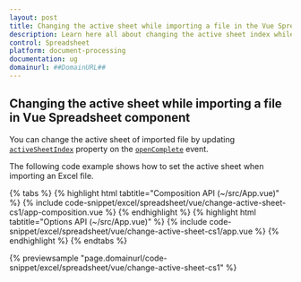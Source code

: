```yaml
---
layout: post
title: Changing the active sheet while importing a file in the Vue Spreadsheet component | Syncfusion
description: Learn here all about changing the active sheet index while importing a file in Syncfusion Vue Spreadsheet component of Syncfusion Essential JS 2 and more.
control: Spreadsheet 
platform: document-processing
documentation: ug
domainurl: ##DomainURL##
---
```


## Changing the active sheet while importing a file in Vue Spreadsheet component

You can change the active sheet of imported file by updating [`activeSheetIndex`](https://ej2.syncfusion.com/vue/documentation/api/spreadsheet/#activesheetindex) property on the [`openComplete`](https://ej2.syncfusion.com/vue/documentation/api/spreadsheet/#opencomplete) event.

The following code example shows how to set the active sheet when importing an Excel file.

{% tabs %}
{% highlight html tabtitle="Composition API (~/src/App.vue)" %}
{% include code-snippet/excel/spreadsheet/vue/change-active-sheet-cs1/app-composition.vue %}
{% endhighlight %}
{% highlight html tabtitle="Options API (~/src/App.vue)" %}
{% include code-snippet/excel/spreadsheet/vue/change-active-sheet-cs1/app.vue %}
{% endhighlight %}
{% endtabs %}
        
{% previewsample "page.domainurl/code-snippet/excel/spreadsheet/vue/change-active-sheet-cs1" %}